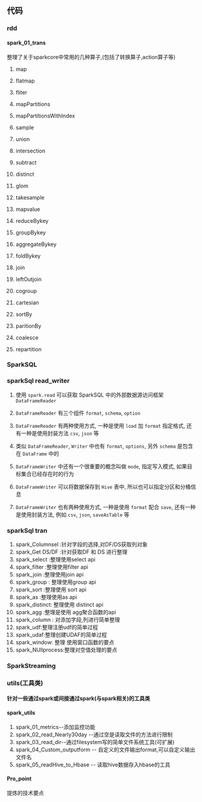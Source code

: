 ## 代码

### rdd

#### spark_01_trans

整理了关于sparkcore中常用的几种算子,(包括了转换算子,action算子等)

1. map

2. flatmap

3. fliter

4. mapPartitions

5. mapPartitionsWithIndex

6. sample

7. union

8. intersection

9. subtract

10. distinct

11. glom

12. takesample

13. mapvalue

14. reduceBykey

15. groupBykey

16. aggregateBykey

17. foldBykey

18. join

19. leftOutjoin

20. cogroup 

21. cartesian

22. sortBy

23. paritionBy

24. coalesce

25. repartition

    

### SparkSQL

### sparkSql read_writer

1. 使用 `spark.read` 可以获取 SparkSQL 中的外部数据源访问框架 `DataFrameReader`
2. `DataFrameReader` 有三个组件 `format`, `schema`, `option`
3. `DataFrameReader` 有两种使用方式, 一种是使用 `load` 加 `format` 指定格式, 还有一种是使用封装方法 `csv`, `json` 等



1. 类似 `DataFrameReader`, `Writer` 中也有 `format`, `options`, 另外 `schema` 是包含在 `DataFrame` 中的
2. `DataFrameWriter` 中还有一个很重要的概念叫做 `mode`, 指定写入模式, 如果目标集合已经存在时的行为
3. `DataFrameWriter` 可以将数据保存到 `Hive` 表中, 所以也可以指定分区和分桶信息
4. `DataFrameWriter` 也有两种使用方式, 一种是使用 `format` 配合 `save`, 还有一种是使用封装方法, 例如 `csv`, `json`, `saveAsTable` 等



### sparkSql tran

1. spark_Columnsel :针对字段的选择,对DF/DS获取列对象
2. spark_Get DS/DF :针对获取DF 和 DS 进行整理
3. spark_select :整理使用select api
4. spark_filter :整理使用filter api
5. spark_join :整理使用join api
6. spark_group : 整理使用group api
7. spark_sort :整理使用 sort api
8. spark_as :整理使用as api
9. spark_distinct: 整理使用 distinct api
10. spark_agg :整理是使用 agg聚合函数的api
11. spark_column : 对添加字段,列进行简单整理
12. spark_udf:整理注册udf的简单过程
13. spark_udaf:整理创建UDAF的简单过程
14. spark_window: 整理 使用窗口函数的要点
15. spark_NUllprocess:整理对空值处理的要点

### SparkStreaming



### utils(工具类)

#### 针对一些通过spark或间接通过spark(与spark相关)的工具类

#### spark_utils
1. spark_01_metrics--添加监控功能
2. spark_02_read_Nearly30day --通过空是读取文件的方法进行限制
3. spark_03_read_dir--通过filesystem写的简单文件系统工具(可扩展)
4. spark_04_Custom_outputform -- 自定义的文件输出format,可以自定义输出文件名
5. spark_05_readHive_to_Hbase -- 读取hive数据存入hbase的工具


#### Pro_point
提炼的技术要点




